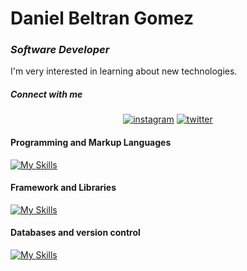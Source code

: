 # Daniel Beltran Gomez
### _Software Developer_

I'm very interested in learning about new technologies.
##### Connect with me

<center> 

  [![instagram](https://camo.githubusercontent.com/c684af1d652fb5105c6f3a57a7c95a5a24be5325837d78c5e69cf5ed62acf766/68747470733a2f2f736b696c6c69636f6e732e6465762f69636f6e733f693d696e7374616772616d)](https://www.instagram.com/danielbg96_) [![twitter](https://camo.githubusercontent.com/c19ed1b17d0d94a04e70a5c754d8cc907c9757286ef601c9d03de9c0c2e4b584/68747470733a2f2f736b696c6c69636f6e732e6465762f69636f6e733f693d74776974746572)](https://twitter.com/DanielBeltranGo)
  
</center>

#### Programming and Markup Languages
[![My Skills](https://skillicons.dev/icons?i=js,php,java,html,css)](https://skillicons.dev)

#### Framework and Libraries
[![My Skills](https://skillicons.dev/icons?i=react,nodejs,jquery)](https://skillicons.dev)

#### Databases and version control
[![My Skills](https://skillicons.dev/icons?i=mysql,git,github,gitlab)](https://skillicons.dev)
